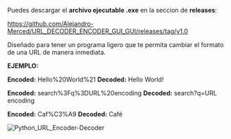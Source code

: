 Puedes descargar el **archivo ejecutable .exe** en la seccion de **releases**:

https://github.com/Alejandro-Merced/URL_DECODER_ENCODER_GUI_GUI/releases/tag/v1.0


Diseñado para tener un programa ligero que te permita cambiar el formato de una URL de manera inmediata.

**EJEMPLO:**

**Encoded:** Hello%20World%21               **Decoded:** Hello World!

**Encoded:** search%3Fq%3DURL%20encoding    **Decoded:** search?q=URL encoding

**Encoded:** Caf%C3%A9                      **Decoded:** Café


![Python_URL_Encoder-Decoder](https://github.com/user-attachments/assets/5fc7f72c-c746-4ff9-9467-e1ef2240f1be)
